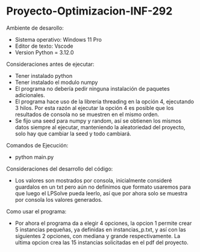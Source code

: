 # Proyecto-Optimizacion-INF-292

Ambiente de desarollo:
  - Sistema operativo: Windows 11 Pro
  - Editor de texto: Vscode
  - Version Python = 3.12.0

Consideraciones antes de ejecutar:
  - Tener instalado python
  - Tener instalado el modulo numpy
  - El programa no debería pedir ninguna instalación de paquetes adicionales.
  - El programa hace uso de la libreria threading en la opción 4, ejecutando 3 hilos. Por esta razón al ejecutar la opción 4 es posible que los resultados de consola no se muestren en el mismo orden. 
  - Se fijo una seed para numpy y random, así se obtienen los mismos datos siempre al ejecutar, manteniendo la aleatoriedad del proyecto, solo hay que cambiar la seed y todo cambiará.

Comandos de Ejecución:
  - python main.py

Consideraciones del desarrollo del código:
  - Los valores son mostrados por consola, inicialmente consideré guardalos en un txt pero aún no definimos que formato usaremos para que luego el LPSolve pueda leerlo, así que por ahora solo se muestra por consola los valores generados.

Como usar el programa:
  - Por ahora el programa da a elegir 4 opciones, la opcion 1 permite crear 5 instancias pequeñas, ya definidas en instancias_p.txt, y así con las siguientes 2 opciones, con mediana y grande respectivamente. La ultima opcion crea las 15 instancias solicitadas en el pdf del proyecto.
